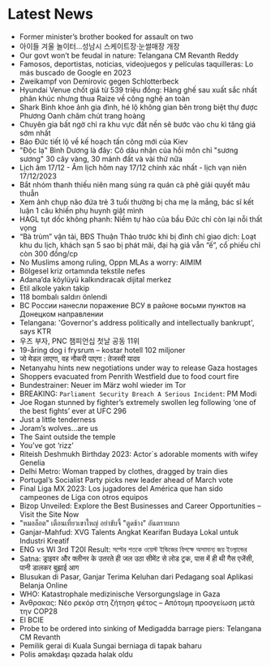 # Latest News
-  Former minister’s brother booked for assault on two
-  아이들 겨울 놀이터…성남시 스케이트장·눈썰매장 개장
-  Our govt won’t be feudal in nature: Telangana CM Revanth Reddy
-  Famosos, deportistas, noticias, videojuegos y películas taquilleras: Lo más buscado de Google en 2023
-  Zweikampf von Demirovic gegen Schlotterbeck
-  Hyundai Venue chốt giá từ 539 triệu đồng: Hàng ghế sau xuất sắc nhất phân khúc nhưng thua Raize về công nghệ an toàn
-  Shark Bình khoe ảnh gia đình, hé lộ không gian bên trong biệt thự được Phương Oanh chăm chút trang hoàng
-  Chuyên gia bất ngờ chỉ ra khu vực đất nền sẽ bước vào chu kì tăng giá sớm nhất
-  Báo Đức tiết lộ về kế hoạch tấn công mới của Kiev
-  "Độc lạ" Bình Dương là đây: Cô dâu nhận của hồi môn chỉ "sương sương" 30 cây vàng, 30 mảnh đất và vài thứ nữa
-  Lịch âm 17/12 - Âm lịch hôm nay 17/12 chính xác nhất - lịch vạn niên 17/12/2023
-  Bắt nhóm thanh thiếu niên mang súng ra quán cà phê giải quyết mâu thuẫn
-  Xem ảnh chụp não đứa trẻ 3 tuổi thường bị cha mẹ la mắng, bác sĩ kết luận 1 câu khiến phụ huynh giật mình
-  HAGL tụt dốc không phanh: Niềm tự hào của bầu Đức chỉ còn lại nỗi thất vọng
-  “Bà trùm” vận tải, BĐS Thuận Thảo trước khi bị đình chỉ giao dịch: Loạt khu du lịch, khách sạn 5 sao bị phát mãi, đại hạ giá vẫn “ế”, cổ phiếu chỉ còn 300 đồng/cp
-  No Muslims among ruling, Oppn MLAs a worry: AIMIM
-  Bölgesel kriz ortamında tekstile nefes
-  Adana’da köylüyü kalkındıracak dijital merkez
-  Etil alkole yakın takip
-  118 bombalı saldırı önlendi
-  ВС России нанесли поражение ВСУ в районе восьми пунктов на Донецком направлении
-  Telangana: 'Governor's address politically and intellectually bankrupt', says KTR
-  우즈 부자, PNC 챔피언십 첫날 공동 11위
-  19-åring dog i frysrum – kostar hotell 102 miljoner
-  जो मेडल लाएगा, वह नौकरी पाएगा : तेजस्वी यादव
-  Netanyahu hints new negotiations under way to release Gaza hostages
-  Shoppers evacuated from Penrith Westfield due to food court fire
-  Bundestrainer: Neuer im März wohl wieder im Tor
-  BREAKING: `Parliament Security Breach A Serious Incident`: PM Modi
-  Joe Rogan stunned by fighter’s extremely swollen leg following ‘one of the best fights’ ever at UFC 296
-  Just a little tenderness
-  Joram’s wolves...are us
-  The Saint outside the temple
-  You’ve got ‘rizz’
-  Riteish Deshmukh Birthday 2023: Actor`s adorable moments with wifey Genelia
-  Delhi Metro: Woman trapped by clothes, dragged by train dies
-  Portugal’s Socialist Party picks new leader ahead of March vote
-  Final Liga MX 2023: Los jugadores del América que han sido campeones de Liga con otros equipos
-  Bizop Unveiled: Explore the Best Businesses and Career Opportunities – Visit the Site Now
-  "หมอล็อต" เตือนเที่ยวเขาใหญ่ อย่าขับจี้ "ตูดช้าง" อันตรายมาก
-  Ganjar-Mahfud: XVG Talents Angkat Kearifan Budaya Lokal untuk Industri Kreatif
-  ENG vs WI 3rd T20I Result: সল্টের শতকে ওয়েস্ট ইন্ডিজের বিপক্ষে অসামান্য জয় ইংল্যান্ডের
-  Satna: ड्राइवर और क्लीनर के उतरते ही जल उठा सीमेंट से लोड ट्रक, पास में ही थी गैस एजेंसी, पानी डालकर बुझाई आग
-  Blusukan di Pasar, Ganjar Terima Keluhan dari Pedagang soal Aplikasi Belanja Online
-  WHO: Katastrophale medizinische Versorgungslage in Gaza
-  Άνθρακας: Νέο ρεκόρ στη ζήτηση φέτος – Απότομη προσγείωση μετά την COP28
-  El BCIE
-  Probe to be ordered into sinking of Medigadda barrage piers: Telangana CM Revanth
-  Pemilik gerai di Kuala Sungai berniaga di tapak baharu
-  Polis əməkdaşı qəzada həlak oldu
